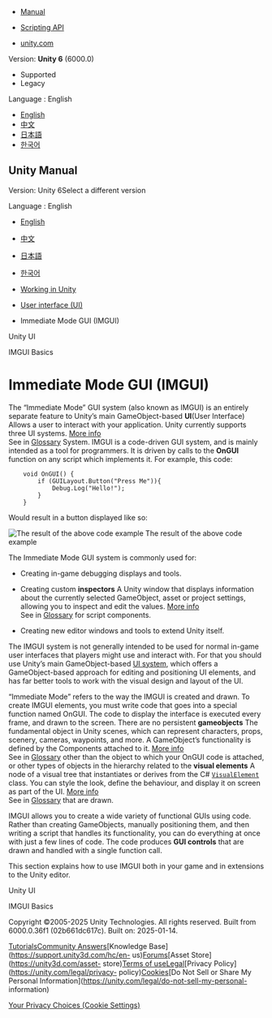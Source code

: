 [](https://docs.unity3d.com)

  * [Manual](../Manual/index.html)
  * [Scripting API](../ScriptReference/index.html)

  * [unity.com](https://unity.com/)

Version: **Unity 6** (6000.0)

  * Supported
  * Legacy

Language : English

  * [English](/Manual/GUIScriptingGuide.html)
  * [中文](/cn/current/Manual/GUIScriptingGuide.html)
  * [日本語](/ja/current/Manual/GUIScriptingGuide.html)
  * [한국어](/kr/current/Manual/GUIScriptingGuide.html)

[](https://docs.unity3d.com)

## Unity Manual

Version: Unity 6Select a different version

Language : English

  * [English](/Manual/GUIScriptingGuide.html)
  * [中文](/cn/current/Manual/GUIScriptingGuide.html)
  * [日本語](/ja/current/Manual/GUIScriptingGuide.html)
  * [한국어](/kr/current/Manual/GUIScriptingGuide.html)

  * [Working in Unity](working-in-unity.html)
  * [User interface (UI)](UIToolkits.html)
  * Immediate Mode GUI (IMGUI)

[](com.unity.ugui.html)

Unity UI

[](gui-Basics.html)

IMGUI Basics

# Immediate Mode GUI (IMGUI)

The “Immediate Mode” GUI system (also known as IMGUI) is an entirely separate
feature to Unity’s main GameObject-based **UI**(User Interface) Allows a user
to interact with your application. Unity currently supports three UI systems.
[More info](UI-system-compare.html)  
See in [Glossary](Glossary.html#UI) System. IMGUI is a code-driven GUI system,
and is mainly intended as a tool for programmers. It is driven by calls to the
****OnGUI**** function on any script which implements it. For example, this
code:

    
    
        void OnGUI() {
            if (GUILayout.Button("Press Me")){ 
                Debug.Log("Hello!");
            }
        }
    

Would result in a button displayed like so:

![The result of the above code
example](../uploads/Main/GUIScriptingGuideHelloExample.png) The result of the
above code example

The Immediate Mode GUI system is commonly used for:

  * Creating in-game debugging displays and tools.
  * Creating custom **inspectors** A Unity window that displays information about the currently selected GameObject, asset or project settings, allowing you to inspect and edit the values. [More info](UsingTheInspector.html)  
See in [Glossary](Glossary.html#Inspector) for script components.

  * Creating new editor windows and tools to extend Unity itself.

The IMGUI system is not generally intended to be used for normal in-game user
interfaces that players might use and interact with. For that you should use
Unity’s main GameObject-based [UI system](com.unity.ugui.html), which offers a
GameObject-based approach for editing and positioning UI elements, and has far
better tools to work with the visual design and layout of the UI.

“Immediate Mode” refers to the way the IMGUI is created and drawn. To create
IMGUI elements, you must write code that goes into a special function named
OnGUI. The code to display the interface is executed every frame, and drawn to
the screen. There are no persistent **gameobjects** The fundamental object in
Unity scenes, which can represent characters, props, scenery, cameras,
waypoints, and more. A GameObject’s functionality is defined by the Components
attached to it. [More info](class-GameObject.html)  
See in [Glossary](Glossary.html#GameObject) other than the object to which
your OnGUI code is attached, or other types of objects in the hierarchy
related to the **visual elements** A node of a visual tree that instantiates
or derives from the C#
[`VisualElement`](../ScriptReference/UIElements.VisualElement.html) class. You
can style the look, define the behaviour, and display it on screen as part of
the UI. [More info](UIE-VisualTree.html)  
See in [Glossary](Glossary.html#Visualelement) that are drawn.

IMGUI allows you to create a wide variety of functional GUIs using code.
Rather than creating GameObjects, manually positioning them, and then writing
a script that handles its functionality, you can do everything at once with
just a few lines of code. The code produces **GUI controls** that are drawn
and handled with a single function call.

This section explains how to use IMGUI both in your game and in extensions to
the Unity editor.

[](com.unity.ugui.html)

Unity UI

[](gui-Basics.html)

IMGUI Basics

Copyright ©2005-2025 Unity Technologies. All rights reserved. Built from
6000.0.36f1 (02b661dc617c). Built on: 2025-01-14.

[Tutorials](https://learn.unity.com/)[Community
Answers](https://answers.unity3d.com)[Knowledge
Base](https://support.unity3d.com/hc/en-
us)[Forums](https://forum.unity3d.com)[Asset Store](https://unity3d.com/asset-
store)[Terms of
use](https://docs.unity3d.com/Manual/TermsOfUse.html)[Legal](https://unity.com/legal)[Privacy
Policy](https://unity.com/legal/privacy-
policy)[Cookies](https://unity.com/legal/cookie-policy)[Do Not Sell or Share
My Personal Information](https://unity.com/legal/do-not-sell-my-personal-
information)

[Your Privacy Choices (Cookie Settings)](javascript:void\(0\);)


